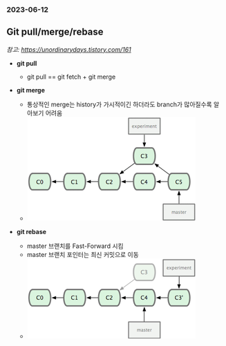### 2023-06-12

## Git pull/merge/rebase
*참고: https://unordinarydays.tistory.com/161*
- **git pull**
  - git pull == git fetch + git merge

- **git merge**
  - 통상적인 merge는 history가 가시적이긴 하더라도 branch가 많아질수록 알아보기 어려움
  - ![](../images/2023-06-12-merge.png)

- **git rebase**
  - master 브랜치를 Fast-Forward 시킴
  - master 브랜치 포인터는 최신 커밋으로 이동
  - ![](../images/2023-06-12-rebase.png)
